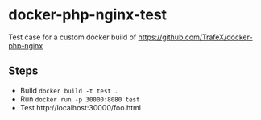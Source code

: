 # docker-php-nginx-test

Test case for a custom docker build of https://github.com/TrafeX/docker-php-nginx

## Steps

- Build `docker build -t test .`
- Run `docker run -p 30000:8080 test`
- Test http://localhost:30000/foo.html
